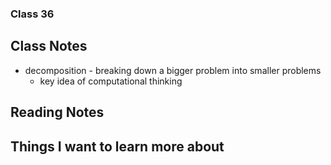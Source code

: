 ### Class 36


## Class Notes

- decomposition - breaking down a bigger problem into smaller problems
  - key idea of computational thinking

## Reading Notes



## Things I want to learn more about
